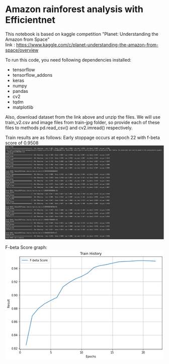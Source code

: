 # Amazon rainforest analysis with Efficientnet

This notebook is based on kaggle competition "Planet: Understanding the Amazon from Space"  
link : https://www.kaggle.com/c/planet-understanding-the-amazon-from-space/overview

To run this code, you need following dependencies installed:
- tensorflow
- tensorflow_addons
- keras
- numpy
- pandas
- cv2
- tqdm
- matplotlib

Also, download dataset from the link above and unzip the files.
We will use train_v2.csv and image files from train-jpg folder, so provide each of these files to methods pd.read_csv() and cv2.imread() respectively.

Train results are as follows:
Early stoppage occurs at epoch 22 with f-beta score of 0.9508
![](./img/execution.png)

F-beta Score graph:
![](./img/history.png)

